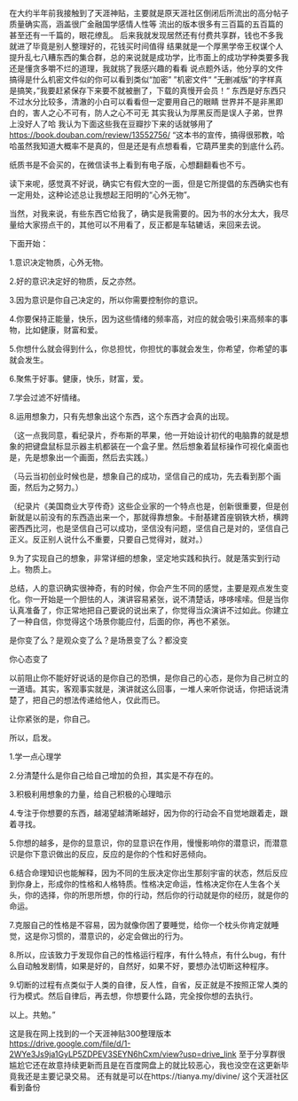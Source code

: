 在大约半年前我接触到了天涯神贴，主要就是原天涯社区倒闭后所流出的高分帖子质量确实高，涵盖很广金融国学感情人性等
流出的版本很多有三百篇的五百篇的甚至还有一千篇的，眼花缭乱。
后来我就发现居然还有付费共享群，钱也不多我就进了毕竟是别人整理好的，花钱买时间值得
结果就是一个厚黑学帝王权谋个人提升乱七八糟东西的集合群，总的来说就是成功学，比市面上的成功学种类要多我还是懂贪多嚼不烂的道理，我就挑了我感兴趣的看看
说点题外话，他分享的文件搞得是什么机密文件似的你可以看到类似“加密” ”机密文件“ ”无删减版“的字样真是搞笑，”我要赶紧保存下来要不就被删了，下载的真慢开会员！“
东西是好东西只不过水分比较多，清澈的小白可以看看但一定要用自己的眼睛
世界并不是非黑即白的，害人之心不可有，防人之心不可无
其实我认为厚黑反而是误人子弟，世界上没好人了哈
我认为下面这些我在豆瓣抄下来的话就够用了
https://book.douban.com/review/13552756/
“这本书的宣传，搞得很邪教，哈哈虽然我知道大概率不是真的，但是还是有点想看看，它葫芦里卖的到底什么药。

纸质书是不会买的，在微信读书上看到有电子版，心想翻翻看也不亏。

读下来呢，感觉真不好说，确实它有假大空的一面，但是它所提倡的东西确实也有一定用处，这种论述总让我想起王阳明的“心外无物”。

当然，对我来说，有些东西它给我了，确实是我需要的。因为书的水分太大，我尽量给大家捞点干的，其他可以不用看了，反正都是车轱辘话，来回来去说。

下面开始：

1.意识决定物质，心外无物。

2.好的意识决定好的物质，反之亦然。

3.因为意识是你自己决定的，所以你需要控制你的意识。

4.你要保持正能量，快乐，因为这些情绪的频率高，对应的就会吸引来高频率的事物，比如健康，财富和爱。

5.你想什么就会得到什么，你总担忧，你担忧的事就会发生，你希望，你希望的事就会发生。

6.聚焦于好事。健康，快乐，财富，爱。

7.学会过滤不好情绪。

8.运用想象力，只有先想象出这个东西，这个东西才会真的出现。

（这一点我同意，看纪录片，乔布斯的苹果，他一开始设计初代的电脑靠的就是想象的把键盘鼠标显示器主机都装在一个盒子里。然后想象着鼠标操作可视化桌面也是，先是想象出一个画面，然后去实践。）

（马云当初创业时候也是，想象自己的成功，坚信自己的成功，先去看到那个画面，然后为之努力。）

（纪录片《美国商业大亨传奇》这些企业家的一个特点也是，创新很重要，但是创新就是以前没有的东西造出来一个，那就得靠想象。卡耐基建首座钢铁大桥，横跨密西西比河，也是坚信自己可以成功，坚信没有问题，坚信自己是对的，坚信自己正义。反正别人说什么不重要，只要自己觉得对，就对。）

9.为了实现自己的想象，非常详细的想象，坚定地实践和执行。就是落实到行动上。物质上。

总结，人的意识确实很神奇，有的时候，你会产生不同的感觉，主要是观点发生变化。你一开始是一个胆怯的人，演讲容易紧张，说不清楚话，哆哆嗦嗦。但是当你认真准备了，你正常地把自己要说的说出来了，你觉得当众演讲不过如此。你建立了一种自信，你觉得这个场景你能应付，后面的你，再也不紧张。

是你变了么？是观众变了么？是场景变了么？都没变

你心态变了

以前阻止你不能好好说话的是你自己的恐惧，是你自己的心态，是你为自己树立的一道墙。其实，客观事实就是，演讲就这么回事，一堆人来听你说话，你把话说清楚了，把自己的想法传递给他人，仅此而已。

让你紧张的是，你自己。

所以，启发。

1.学一点心理学

2.分清楚什么是你自己给自己增加的负担，其实是不存在的。

3.积极利用想象的力量，给自己积极的心理暗示

4.专注于你想要的东西，越渴望越清晰越好，因为你的行动会不自觉地跟着走，跟着寻找。

5.你想的越多，是你的显意识，你的显意识在作用，慢慢影响你的潜意识，而潜意识是你下意识做出的反应，反应的是你的个性和好恶倾向。

6.结合命理知识也能解释，因为不同的生辰决定你出生那刻宇宙的状态，然后反应到你身上，形成你的性格和人格特质。性格决定命运，性格决定你在人生各个关头，你的选择，你的所思所想，你的行动，然后你的行动就是你的经历，就是你的命运。

7.克服自己的性格是不容易，因为就像你困了要睡觉，给你一个枕头你肯定就睡觉，这是你习惯的，潜意识的，必定会做出的行为。

8.所以，应该致力于发现你自己的性格运行程序，有什么特点，有什么bug，有什么自动触发剧情，如果是好的，自然好，如果不好，要想办法切断这种程序。

9.切断的过程有点类似于人类的自律，反人性，自省，反正就是不按照正常人类的行为模式。然后自律后，再去想，你想要什么路，完全按你想的去执行。

以上。共勉。”

这是我在网上找到的一个天涯神贴300整理版本
https://drive.google.com/file/d/1-2WYe3Js9ja1GyLP5ZDPEV3SEYN6hCxm/view?usp=drive_link
至于分享群很尴尬它还在故意持续更新而且是在百度网盘上的就比较恶心，我也没空在这更新毕竟我还是主要记录交易。
还有就是可以在https://tianya.my/divine/ 这个天涯社区看到备份